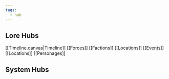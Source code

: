 ```yaml
---
tags:
  - hub
---
```

## Lore Hubs
[[Timeline.canvas|Timeline]]
[[Forces]]
[[Factions]]
[[Locations]]
[[Events]]
[[Locations]]
[[Personages]]

## System Hubs
